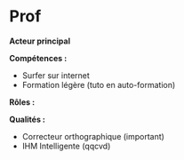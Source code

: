 # Prof

**Acteur principal**

**Compétences :**
- Surfer sur internet
- Formation légère (tuto en auto-formation)

**Rôles :**

**Qualités :**
- Correcteur orthographique (important)
- IHM Intelligente (qqcvd)
